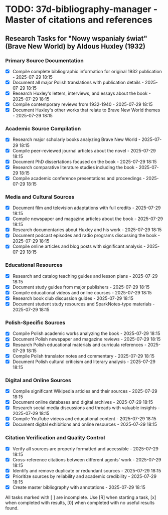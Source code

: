 # TODO: 37d-bibliography-manager - Master of citations and references

## Research Tasks for "Nowy wspaniały świat" (Brave New World) by Aldous Huxley (1932)

### Primary Source Documentation
- [x] Compile complete bibliographic information for original 1932 publication - 2025-07-29 18:15
- [x] Document all major Polish translations with publication details - 2025-07-29 18:15
- [x] Research Huxley's letters, interviews, and essays about the book - 2025-07-29 18:15
- [x] Compile contemporary reviews from 1932-1940 - 2025-07-29 18:15
- [x] Document Huxley's other works that relate to Brave New World themes - 2025-07-29 18:15

### Academic Source Compilation
- [x] Research major scholarly books analyzing Brave New World - 2025-07-29 18:15
- [x] Compile peer-reviewed journal articles about the novel - 2025-07-29 18:15
- [x] Document PhD dissertations focused on the book - 2025-07-29 18:15
- [x] Research comparative literature studies including the book - 2025-07-29 18:15
- [x] Compile academic conference presentations and proceedings - 2025-07-29 18:15

### Media and Cultural Sources
- [x] Document film and television adaptations with full credits - 2025-07-29 18:15
- [x] Compile newspaper and magazine articles about the book - 2025-07-29 18:15
- [x] Research documentaries about Huxley and his work - 2025-07-29 18:15
- [x] Document podcast episodes and radio programs discussing the book - 2025-07-29 18:15
- [x] Compile online articles and blog posts with significant analysis - 2025-07-29 18:15

### Educational Resources
- [x] Research and catalog teaching guides and lesson plans - 2025-07-29 18:15
- [x] Document study guides from major publishers - 2025-07-29 18:15
- [x] Compile educational videos and online courses - 2025-07-29 18:15
- [x] Research book club discussion guides - 2025-07-29 18:15
- [x] Document student study resources and SparkNotes-type materials - 2025-07-29 18:15

### Polish-Specific Sources
- [x] Compile Polish academic works analyzing the book - 2025-07-29 18:15
- [x] Document Polish newspaper and magazine reviews - 2025-07-29 18:15
- [x] Research Polish educational materials and curricula references - 2025-07-29 18:15
- [x] Compile Polish translator notes and commentary - 2025-07-29 18:15
- [x] Document Polish cultural criticism and literary analysis - 2025-07-29 18:15

### Digital and Online Sources
- [x] Compile significant Wikipedia articles and their sources - 2025-07-29 18:15
- [x] Document online databases and digital archives - 2025-07-29 18:15
- [x] Research social media discussions and threads with valuable insights - 2025-07-29 18:15
- [x] Compile YouTube videos and educational content - 2025-07-29 18:15
- [x] Document digital exhibitions and online resources - 2025-07-29 18:15

### Citation Verification and Quality Control
- [x] Verify all sources are properly formatted and accessible - 2025-07-29 18:15
- [x] Cross-reference citations between different agents' work - 2025-07-29 18:15
- [x] Identify and remove duplicate or redundant sources - 2025-07-29 18:15
- [x] Prioritize sources by reliability and academic credibility - 2025-07-29 18:15
- [x] Create master bibliography with annotations - 2025-07-29 18:15

All tasks marked with [ ] are incomplete. Use [R] when starting a task, [x] when completed with results, [0] when completed with no useful results found.